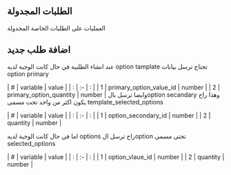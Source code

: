 ##   الطلبات المجدولة
العمليات على الطلبات الخاصة المجدولة 

##  اضافة طلب  جديد
عند انشاء الطلبية في حال كانت الوجبة لديه option tamplate 
تحتاج ترسل بيانات option primary

| # | variable   | value |
| : |   :-   |  :  |
| 1 | primary_option_value_id | number  |
| 2 | primary_option_quantity   | number  |
وايضا ترسل بالoption secandary وهذا راح يكون اكثر من واحد تحت مسمى template_selected_options 

| # | variable   | value |
| : |   :-   |  :  |
| 1 | option_secondary_id | number  |
| 2 | quantity   | number  |

اما في حال كانت الوجبة لديه options راح ترسل الoption تحتى مسمى 
selected_options

| # | variable   | value |
| : |   :-   |  :  |
| 1 | option_vlaue_id | number  |
| 2 | quantity   | number  |

<api-ref title="add new order " verb="post" route="api/orders" :response-codes="[200]">
    <template v-slot:description>
اضافة طلب جديد
    </template>
    <template v-slot:body>
      <api-ref-item name="address_id" :required="true" type="number">
            address id is id address
        </api-ref-item>
        <api-ref-item name="restaurant_id" :required="true" type="number">
            restaurant id is id restaurant 
        </api-ref-item>
        <api-ref-item name="scheduling_date" :required="false" type="date">
            scheduling date id date order format YYYY-MM-DD
        </api-ref-item>
        <api-ref-item name="scheduling_time" :required="false" type="time">
            scheduling time is time order format HH:MM:SS
        </api-ref-item>
        <api-ref-item name="service_info_type" :required="true" type="boolean">
            service info type is 0=> takeaway 1=> delivery
        </api-ref-item>
         <api-ref-item name="order_items" :required="true" type="array">
             order_items is array of content 
             item_id => item id is id item 
             quantity => quantity is quantity of item 
             note => note is note about item 
             if(option is template )
             primary_option_value_id => is id of primary option value
             primary_option_quantity => is quantity of primary option value
             template_selected_options =>  template_selected_options is array of content
             [
             option_secondary_id => is id of option secondary of template 
             quantity =>is quantity of option secondary of template
             ]
            else 
            selected_options =>  selected_options is array of content
            [
            option_vlaue_id=> option value id is id of option value
            quantity =>  quantity is quantity of option value
            ]
        </api-ref-item>
    </template>
    <template v-slot:200>
        <pre>
{
'message' =>'order is created successfully',
}
</pre>
</template>
</api-ref>


